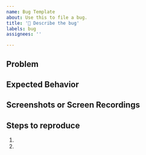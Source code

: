```yaml
---
name: Bug Template
about: Use this to file a bug.
title: '🐛 Describe the bug'
labels: bug
assignees: ''

---
```


## Problem


## Expected Behavior


## Screenshots or Screen Recordings


## Steps to reproduce

1. 
2. 